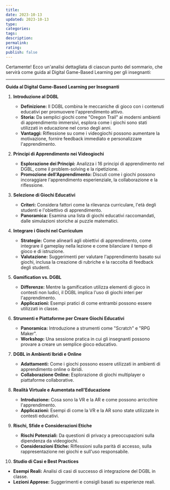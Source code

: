 ```yaml
---
title: 
date: 2023-10-13
updated: 2023-10-13
type: 
categories: 
tags: 
description: 
permalink: 
rating: 
publish: false
---
```

Certamente! Ecco un'analisi dettagliata di ciascun punto del sommario, che servirà come guida al Digital Game-Based Learning per gli insegnanti:

---

**Guida al Digital Game-Based Learning per Insegnanti**

1. **Introduzione al DGBL**
   - **Definizione:** Il DGBL combina le meccaniche di gioco con i contenuti educativi per promuovere l'apprendimento attivo.
   - **Storia:** Da semplici giochi come "Oregon Trail" ai moderni ambienti di apprendimento immersivi, esplora come i giochi sono stati utilizzati in educazione nel corso degli anni.
   - **Vantaggi:** Riflessione su come i videogiochi possono aumentare la motivazione, fornire feedback immediato e personalizzare l'apprendimento.

2. **Principi di Apprendimento nei Videogiochi**
   - **Esplorazione dei Principi:** Analizza i 16 principi di apprendimento nel DGBL, come il problem-solving e la ripetizione.
   - **Promozione dell'Apprendimento:** Discuti come i giochi possono incoraggiare l'apprendimento esperienziale, la collaborazione e la riflessione.

3. **Selezione di Giochi Educativi**
   - **Criteri:** Considera fattori come la rilevanza curriculare, l'età degli studenti e l'obiettivo di apprendimento.
   - **Panoramica:** Esamina una lista di giochi educativi raccomandati, dalle simulazioni storiche ai puzzle matematici.

4. **Integrare i Giochi nel Curriculum**
   - **Strategie:** Come alinearli agli obiettivi di apprendimento, come integrare il gameplay nella lezione e come bilanciare il tempo di gioco e di istruzione.
   - **Valutazione:** Suggerimenti per valutare l'apprendimento basato sui giochi, inclusa la creazione di rubriche e la raccolta di feedback degli studenti.

5. **Gamification vs. DGBL**
   - **Differenze:** Mentre la gamification utilizza elementi di gioco in contesti non ludici, il DGBL implica l'uso di giochi interi per l'apprendimento.
   - **Applicazioni:** Esempi pratici di come entrambi possono essere utilizzati in classe.

6. **Strumenti e Piattaforme per Creare Giochi Educativi**
   - **Panoramica:** Introduzione a strumenti come "Scratch" e "RPG Maker".
   - **Workshop:** Una sessione pratica in cui gli insegnanti possono provare a creare un semplice gioco educativo.

7. **DGBL in Ambienti Ibridi e Online**
   - **Adattamenti:** Come i giochi possono essere utilizzati in ambienti di apprendimento online o ibridi.
   - **Collaborazione Online:** Esplorazione di giochi multiplayer o piattaforme collaborative.

8. **Realità Virtuale e Aumentata nell'Educazione**
   - **Introduzione:** Cosa sono la VR e la AR e come possono arricchire l'apprendimento.
   - **Applicazioni:** Esempi di come la VR e la AR sono state utilizzate in contesti educativi.

9. **Rischi, Sfide e Considerazioni Etiche**
   - **Rischi Potenziali:** Da questioni di privacy a preoccupazioni sulla dipendenza da videogiochi.
   - **Considerazioni Etiche:** Riflessioni sulla parità di accesso, sulla rappresentazione nei giochi e sull'uso responsabile.

10. **Studio di Casi e Best Practices**
   - **Esempi Reali:** Analisi di casi di successo di integrazione del DGBL in classe.
   - **Lezioni Apprese:** Suggerimenti e consigli basati su esperienze reali.

